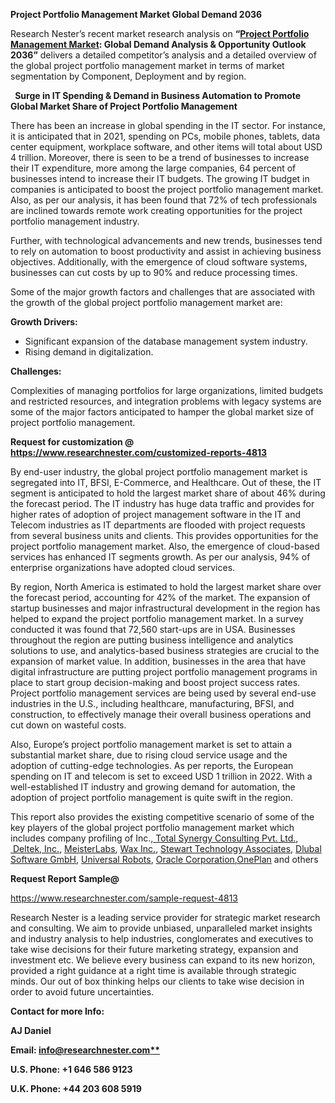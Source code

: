 ﻿**Project Portfolio Management Market Global Demand 2036**

Research Nester’s recent market research analysis on **“[Project Portfolio Management Market](https://www.researchnester.com/reports/project-portfolio-management-market/4813): Global Demand Analysis & Opportunity Outlook 2036”** delivers a detailed competitor’s analysis and a detailed overview of the global project portfolio management market in terms of market segmentation by Component, Deployment and by region. 

` `**Surge in IT Spending & Demand in Business Automation to Promote Global Market Share of Project Portfolio Management** 

There has been an increase in global spending in the IT sector. For instance, it is anticipated that in 2021, spending on PCs, mobile phones, tablets, data center equipment, workplace software, and other items will total about USD 4 trillion. Moreover, there is seen to be a trend of businesses to increase their IT expenditure, more among the large companies, 64 percent of businesses intend to increase their IT budgets. The growing IT budget in companies is anticipated to boost the project portfolio management market. Also, as per our analysis, it has been found that 72% of tech professionals are inclined towards remote work creating opportunities for the project portfolio management industry.

Further, with technological advancements and new trends, businesses tend to rely on automation to boost productivity and assist in achieving business objectives. Additionally, with the emergence of cloud software systems, businesses can cut costs by up to 90% and reduce processing times. 

Some of the major growth factors and challenges that are associated with the growth of the global project portfolio management market are:

**Growth Drivers:**

- Significant expansion of the database management system industry.
- Rising demand in digitalization.

**Challenges:**

Complexities of managing portfolios for large organizations, limited budgets and restricted resources, and integration problems with legacy systems are some of the major factors anticipated to hamper the global market size of project portfolio management.

**Request for customization @ <https://www.researchnester.com/customized-reports-4813>** 

By end-user industry, the global project portfolio management market is segregated into IT, BFSI, E-Commerce, and Healthcare. Out of these, the IT segment is anticipated to hold the largest market share of about 46% during the forecast period. The IT industry has huge data traffic and provides for higher rates of adoption of project management software in the IT and Telecom industries as IT departments are flooded with project requests from several business units and clients. This provides opportunities for the project portfolio management market. Also, the emergence of cloud-based services has enhanced IT segments growth. As per our analysis, 94% of enterprise organizations have adopted cloud services. 

By region, North America is estimated to hold the largest market share over the forecast period, accounting for 42% of the market. The expansion of startup businesses and major infrastructural development in the region has helped to expand the project portfolio management market. In a survey conducted it was found that 72,560 start-ups are in USA. Businesses throughout the region are putting business intelligence and analytics solutions to use, and analytics-based business strategies are crucial to the expansion of market value. In addition, businesses in the area that have digital infrastructure are putting project portfolio management programs in place to start group decision-making and boost project success rates. Project portfolio management services are being used by several end-use industries in the U.S., including healthcare, manufacturing, BFSI, and construction, to effectively manage their overall business operations and cut down on wasteful costs. 

Also, Europe’s project portfolio management market is set to attain a substantial market share, due to rising cloud service usage and the adoption of cutting-edge technologies. As per reports, the European spending on IT and telecom is set to exceed USD 1 trillion in 2022. With a well-established IT industry and growing demand for automation, the adoption of project portfolio management is quite swift in the region. 

This report also provides the existing competitive scenario of some of the key players of the global project portfolio management market which includes company profiling of Inc.,[ Total Synergy Consulting Pvt. Ltd.](http://www.tscpl.com/career/), [ Deltek, Inc.](https://www.deltek.com/en), [MeisterLabs](https://www.meisterlabs.com/de/), [Wax Inc.](https://wax-inc.co.uk/), [Stewart Technology Associates](https://stewart-usa.com/), [Dlubal Software GmbH](https://www.dlubal.com/de), [Universal Robots](https://www.energid.com/), [Oracle Corporation](https://www.oracle.com/legal/privacy/privacy-policy.html),[OnePlan](https://oneplan.ai/oneplan-extends-jira/) and others 

**Request Report Sample@** 

<https://www.researchnester.com/sample-request-4813> 

Research Nester is a leading service provider for strategic market research and consulting. We aim to provide unbiased, unparalleled market insights and industry analysis to help industries, conglomerates and executives to take wise decisions for their future marketing strategy, expansion and investment etc. We believe every business can expand to its new horizon, provided a right guidance at a right time is available through strategic minds. Our out of box thinking helps our clients to take wise decision in order to avoid future uncertainties.

**Contact for more Info:** 

**AJ Daniel**

**Email: [info@researchnester.com**](mailto:info@researchnester.com)**

**U.S. Phone: +1 646 586 9123** 

**U.K. Phone: +44 203 608 5919**


